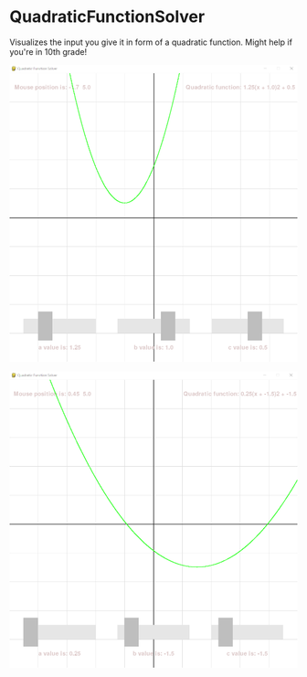 # QuadraticFunctionSolver
 Visualizes the input you give it in form of a quadratic function. Might help if you're in 10th grade!

![pic1](https://github.com/TimoBlum/QuadraticFunctionSolver/blob/main/pic%201.png "")

![pic2](https://github.com/TimoBlum/QuadraticFunctionSolver/blob/main/pic%202.png "")
